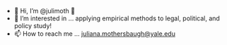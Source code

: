- 👋 Hi, I’m @julimoth 💞️
- 👀 I’m interested in ... applying empirical methods to legal, political, and policy study!
- 📫 How to reach me ... juliana.mothersbaugh@yale.edu

<!---
julimoth/julimoth is a ✨ special ✨ repository because its `README.md` (this file) appears on your GitHub profile.
You can click the Preview link to take a look at your changes.
--->
